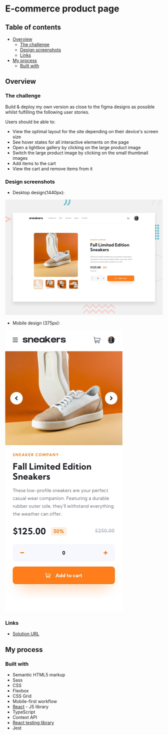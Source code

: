 # E-commerce product page

## Table of contents

- [Overview](#overview)
  - [The challenge](#the-challenge)
  - [Design screenshots](#Design-screenshots)
  - [Links](#links)
- [My process](#my-process)
  - [Built with](#built-with)

## Overview

### The challenge

Build & deploy my own version as close to the figma designs as possible whilst fulfilling the following user stories.

Users should be able to:

- View the optimal layout for the site depending on their device's screen size
- See hover states for all interactive elements on the page
- Open a lightbox gallery by clicking on the large product image
- Switch the large product image by clicking on the small thumbnail images
- Add items to the cart
- View the cart and remove items from it

### Design screenshots

- Desktop design(1440px):

![Desktop design preview for the Shortly URL shortening API coding challenge](./design/desktop-preview.jpg)

- Mobile design (375px):

![Mobile design (375px)](./design/mobile-design.jpg)

### Links

- [Solution URL](https://sneaker-product-page.netlify.app/)

## My process

### Built with

- Semantic HTML5 markup
- Sass
- CSS
- Flexbox
- CSS Grid
- Mobile-first workflow
- [React](https://reactjs.org/) - JS library
- TypeScript
- Context API
- [React testing library](https://testing-library.com/docs/react-testing-library/intro/)
- Jest
